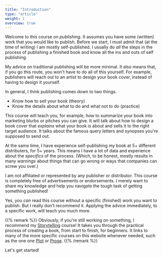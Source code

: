 ```yaml
---
title: "Introduction"
type: "article"
weight: 1
overview: true
---
```


Welcome to this course on _publishing_. It assumes you have some (written) work that you would like to publish. Before we start, I must admit that (at the time of writing) I am mostly self-published. I usually do _all_ the steps in the process of publishing a finished book and know all the ins and outs of self publishing. 

My advice on traditional publishing will be more minimal. It also means that, if you go this route, you won't have to do all of this yourself. For example, publishers will reach out to an artist to design your book cover, instead of having to design it yourself.

In general, I think publishing comes down to two things.

* Know how to sell your book (theory)
* Know the details about what to do and what not to do (practice)

This course will teach you, for example, how to summarize your book into marketing blurbs or pitches you can give. It will talk about how to design a book cover that _explains_ what your book is about and sells it to the right target audience. It talks about the famous query letters and synopses you're supposed to send out.

At the same time, I have experience self-publishing my book at 5+ different distributers, for 5+ years. This means I have a lot of data and experience about the _specifics_ of the process. (Which, to be honest, mostly results in many _warnings_ about things that can go wrong or ways that companies can screw you over.)

I am not affiliated or represented by any publisher or distributor. This course is completely free of advertisements or endorsements. I merely want to share my knowledge and help you navigate the tough task of getting something published!

Yes, you _can_ read this course without a specific (finished) work you want to publish. But I really don't recommend it. Applying the advice immediately, to a specific work, will teach you much more.

{{% remark %}}
Obviously, if you're still working on something, I recommend my [Storytelling](../../storytelling/) course! It takes you through the practical process of creating a book, from start to finish, for beginners. It links to many of the more specific courses on this website whenever needed, such as the one one [Plot](../../plot/) or [Prose](../../prose).
{{% /remark %}}

Let's get started!